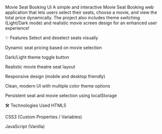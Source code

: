 Movie Seat Booking UI
A simple and interactive Movie Seat Booking web application that lets users select their seats, choose a movie, and view the total price dynamically.
The project also includes theme switching (Light/Dark mode) and realistic movie screen design for an enhanced user experience!

✨ Features
Select and deselect seats visually

Dynamic seat pricing based on movie selection

Dark/Light theme toggle button

Realistic movie theatre seat layout

Responsive design (mobile and desktop friendly)

Clean, modern UI with multiple color theme options

Persistent seat and movie selection using localStorage

🛠️ Technologies Used
HTML5

CSS3 (Custom Properties / Variables)

JavaScript (Vanilla)
